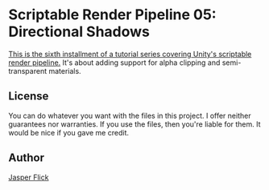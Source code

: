 # Scriptable Render Pipeline 05: Directional Shadows

[This is the sixth installment of a tutorial series covering Unity's scriptable render pipeline.](https://catlikecoding.com/unity/tutorials/scriptable-render-pipeline/transparency/) It's about adding support for alpha clipping and semi-transparent materials.

## License

You can do whatever you want with the files in this project. I offer neither guarantees nor warranties. If you use the files, then you're liable for them. It would be nice if you gave me credit.

## Author

[Jasper Flick](https://catlikecoding.com/jasper-flick/)